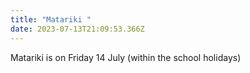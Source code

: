 ```yaml
---
title: "Matariki "
date: 2023-07-13T21:09:53.366Z
---
```

Matariki is on Friday 14 July (within the school holidays)